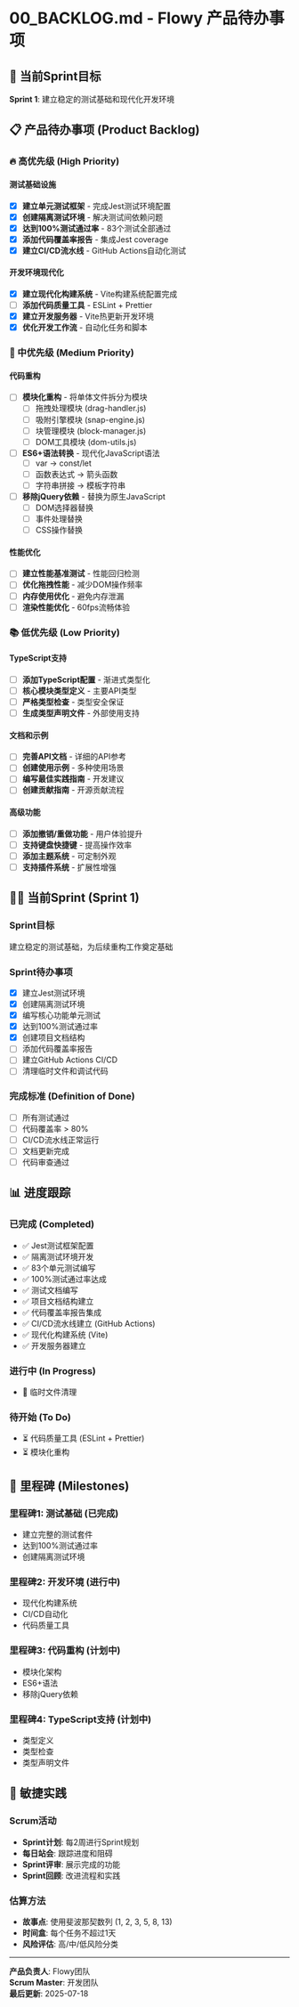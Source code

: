 # 00_BACKLOG.md - Flowy 产品待办事项

## 🎯 当前Sprint目标
**Sprint 1**: 建立稳定的测试基础和现代化开发环境

## 📋 产品待办事项 (Product Backlog)

### 🔥 高优先级 (High Priority)

#### 测试基础设施
- [x] **建立单元测试框架** - 完成Jest测试环境配置
- [x] **创建隔离测试环境** - 解决测试间依赖问题
- [x] **达到100%测试通过率** - 83个测试全部通过
- [x] **添加代码覆盖率报告** - 集成Jest coverage
- [x] **建立CI/CD流水线** - GitHub Actions自动化测试

#### 开发环境现代化
- [x] **建立现代化构建系统** - Vite构建系统配置完成
- [ ] **添加代码质量工具** - ESLint + Prettier
- [x] **建立开发服务器** - Vite热更新开发环境
- [x] **优化开发工作流** - 自动化任务和脚本

### 🚀 中优先级 (Medium Priority)

#### 代码重构
- [ ] **模块化重构** - 将单体文件拆分为模块
  - [ ] 拖拽处理模块 (drag-handler.js)
  - [ ] 吸附引擎模块 (snap-engine.js)
  - [ ] 块管理模块 (block-manager.js)
  - [ ] DOM工具模块 (dom-utils.js)
- [ ] **ES6+语法转换** - 现代化JavaScript语法
  - [ ] var → const/let
  - [ ] 函数表达式 → 箭头函数
  - [ ] 字符串拼接 → 模板字符串
- [ ] **移除jQuery依赖** - 替换为原生JavaScript
  - [ ] DOM选择器替换
  - [ ] 事件处理替换
  - [ ] CSS操作替换

#### 性能优化
- [ ] **建立性能基准测试** - 性能回归检测
- [ ] **优化拖拽性能** - 减少DOM操作频率
- [ ] **内存使用优化** - 避免内存泄漏
- [ ] **渲染性能优化** - 60fps流畅体验

### 📚 低优先级 (Low Priority)

#### TypeScript支持
- [ ] **添加TypeScript配置** - 渐进式类型化
- [ ] **核心模块类型定义** - 主要API类型
- [ ] **严格类型检查** - 类型安全保证
- [ ] **生成类型声明文件** - 外部使用支持

#### 文档和示例
- [ ] **完善API文档** - 详细的API参考
- [ ] **创建使用示例** - 多种使用场景
- [ ] **编写最佳实践指南** - 开发建议
- [ ] **创建贡献指南** - 开源贡献流程

#### 高级功能
- [ ] **添加撤销/重做功能** - 用户体验提升
- [ ] **支持键盘快捷键** - 提高操作效率
- [ ] **添加主题系统** - 可定制外观
- [ ] **支持插件系统** - 扩展性增强

## 🏃‍♂️ 当前Sprint (Sprint 1)

### Sprint目标
建立稳定的测试基础，为后续重构工作奠定基础

### Sprint待办事项
- [x] 建立Jest测试环境
- [x] 创建隔离测试环境
- [x] 编写核心功能单元测试
- [x] 达到100%测试通过率
- [x] 创建项目文档结构
- [ ] 添加代码覆盖率报告
- [ ] 建立GitHub Actions CI/CD
- [ ] 清理临时文件和调试代码

### 完成标准 (Definition of Done)
- [ ] 所有测试通过
- [ ] 代码覆盖率 > 80%
- [ ] CI/CD流水线正常运行
- [ ] 文档更新完成
- [ ] 代码审查通过

## 📊 进度跟踪

### 已完成 (Completed)
- ✅ Jest测试框架配置
- ✅ 隔离测试环境开发
- ✅ 83个单元测试编写
- ✅ 100%测试通过率达成
- ✅ 测试文档编写
- ✅ 项目文档结构建立
- ✅ 代码覆盖率报告集成
- ✅ CI/CD流水线建立 (GitHub Actions)
- ✅ 现代化构建系统 (Vite)
- ✅ 开发服务器建立

### 进行中 (In Progress)
- 🔄 临时文件清理

### 待开始 (To Do)
- ⏳ 代码质量工具 (ESLint + Prettier)
- ⏳ 模块化重构

## 🎯 里程碑 (Milestones)

### 里程碑1: 测试基础 (已完成)
- 建立完整的测试套件
- 达到100%测试通过率
- 创建隔离测试环境

### 里程碑2: 开发环境 (进行中)
- 现代化构建系统
- CI/CD自动化
- 代码质量工具

### 里程碑3: 代码重构 (计划中)
- 模块化架构
- ES6+语法
- 移除jQuery依赖

### 里程碑4: TypeScript支持 (计划中)
- 类型定义
- 类型检查
- 类型声明文件

## 🔄 敏捷实践

### Scrum活动
- **Sprint计划**: 每2周进行Sprint规划
- **每日站会**: 跟踪进度和阻碍
- **Sprint评审**: 展示完成的功能
- **Sprint回顾**: 改进流程和实践

### 估算方法
- **故事点**: 使用斐波那契数列 (1, 2, 3, 5, 8, 13)
- **时间盒**: 每个任务不超过1天
- **风险评估**: 高/中/低风险分类

---

**产品负责人**: Flowy团队  
**Scrum Master**: 开发团队  
**最后更新**: 2025-07-18
